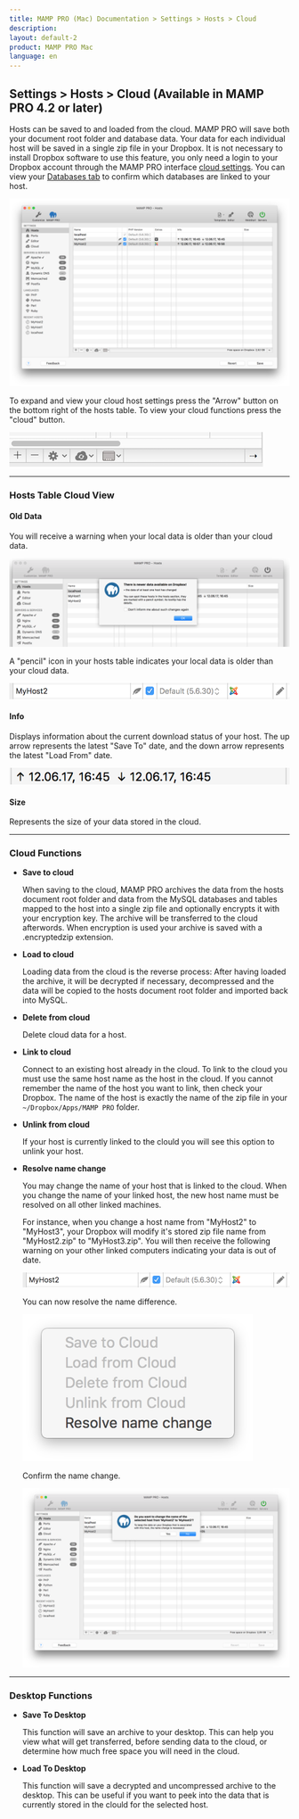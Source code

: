 ```yaml
---
title: MAMP PRO (Mac) Documentation > Settings > Hosts > Cloud
description: 
layout: default-2
product: MAMP PRO Mac
language: en
---
```


## Settings > Hosts > Cloud (Available in MAMP PRO 4.2 or later) 

Hosts can be saved to and loaded from the cloud. MAMP PRO will save both your document root folder and database data. Your data for each individual host will be saved in a single zip file in your Dropbox. It is not necessary to install Dropbox software to use this feature, you only need a login to your Dropbox account through the MAMP PRO interface [cloud settings](../../Cloud). You can view your [Databases tab](../Databases) to confirm which databases are linked to your host.

![MAMP](/en/MAMP-PRO-Mac/Settings/Hosts/Cloud/cloud.png)

To expand and view your cloud host settings press the "Arrow" button on the bottom right of the hosts table. To view your cloud functions press the "cloud" button.

![MAMP](/en/MAMP-PRO-Mac/Settings/Hosts/Cloud/openCloudHostOptions.png)

---

### Hosts Table Cloud View

#### Old Data

You will receive a warning when your local data is older than your cloud data.

![MAMP](/en/MAMP-PRO-Mac/Settings/Hosts/Cloud/oldDataWarning.png)

 A "pencil" icon in your hosts table indicates your local data is older than your cloud data.

 ![MAMP](/en/MAMP-PRO-Mac/Settings/Hosts/Cloud/oldData.png)

#### Info
        
Displays information about the current download status of your host. The up arrow represents the latest "Save To" date, and the down arrow represents the latest "Load From" date.

![MAMP](/en/MAMP-PRO-Mac/Settings/Hosts/Cloud/info.png)

#### Size
        
Represents the size of your data stored in the cloud.

---

### Cloud Functions

*  **Save to cloud**

    When saving to the cloud, MAMP PRO archives the data from the hosts document root folder and data from the MySQL databases and tables mapped to the host into a single zip file and optionally encrypts it with your encryption key. The archive will be transferred to the cloud afterwords. When encryption is used your archive is saved with a .encryptedzip extension.

*  **Load to cloud**

    Loading data from the cloud is the reverse process: After having loaded the archive, it will be decrypted if necessary, decompressed and the data will be copied to the hosts document root folder and imported back into MySQL. 

*  **Delete from cloud**

    Delete cloud data for a host.  

*  **Link to cloud**

    Connect to an existing host already in the cloud. To link to the cloud you must use the same host name as the host in the cloud. If you cannot remember the name of the host you want to link, then check your Dropbox. The name of the host is exactly the name of the zip file in your `~/Dropbox/Apps/MAMP PRO` folder.
    
*  **Unlink from cloud**

    If your host is currently linked to the clould you will see this option to unlink your host. 
    
*  **Resolve name change**

    You may change the name of your host that is linked to the cloud. When you change the name of your linked host, the new host name must be resolved on all other linked machines.
    
    For instance, when you change a host name from "MyHost2" to "MyHost3", your Dropbox will modify it's stored zip file name from "MyHost2.zip" to "MyHost3.zip". You will then receive the following warning on your other linked computers indicating your data is out of date.
    
    ![MAMP](/en/MAMP-PRO-Mac/Settings/Hosts/Cloud/oldData.png)
    
    You can now resolve the name difference.
    
    ![MAMP](/en/MAMP-PRO-Mac/Settings/Hosts/Cloud/resolveName.png)
    
    Confirm the name change.
    
    ![MAMP](/en/MAMP-PRO-Mac/Settings/Hosts/Cloud/resolveWarning.png)
     
   
   
---
   
### Desktop Functions
   
  *  **Save To Desktop**
  
      This function will save an archive to your desktop. This can help you view what will get transferred, before sending data to the cloud, or determine how much free space you will need in the cloud.
  
  *  **Load To Desktop**
  
      This function will save a decrypted and uncompressed archive to the desktop. This can be useful if you want to peek into the data that is currently stored in the clould for the selected host. 
